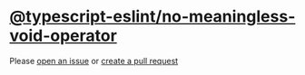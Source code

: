 [@typescript-eslint/no-meaningless-void-operator](https://typescript-eslint.io/rules/no-meaningless-void-operator)
==================================================================================================================
Please [open an issue](https://github.com/rasenplanscher/eslint-config-rasenplanscher/issues/new)
or [create a pull request](https://github.com/rasenplanscher/eslint-config-rasenplanscher/edit/main/src/rules-configurations/@typescript-eslint/no-meaningless-void-operator.md)